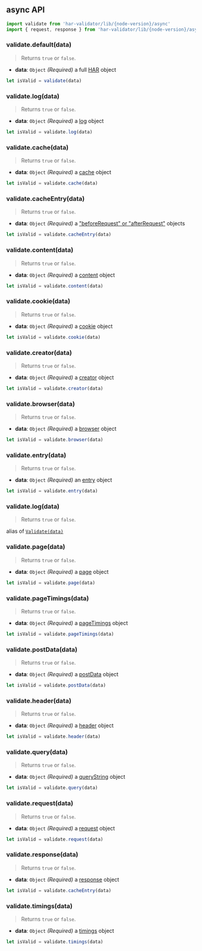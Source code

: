## async API

```js
import validate from 'har-validator/lib/{node-version}/async'
import { request, response } from 'har-validator/lib/{node-version}/async'
```

### validate.default(data)

> Returns `true` or `false`.

- **data**: `Object` *(Required)*
  a full [HAR](https://github.com/ahmadnassri/har-spec/blob/master/versions/1.2.md) object

```js
let isValid = validate(data)
```

### validate.log(data)

> Returns `true` or `false`.

- **data**: `Object` *(Required)*
  a [log](https://github.com/ahmadnassri/har-spec/blob/master/versions/1.2.md#log) object

```js
let isValid = validate.log(data)
```

### validate.cache(data)

> Returns `true` or `false`.

- **data**: `Object` *(Required)*
  a [cache](https://github.com/ahmadnassri/har-spec/blob/master/versions/1.2.md#cache) object

```js
let isValid = validate.cache(data)
```

### validate.cacheEntry(data)

> Returns `true` or `false`.

- **data**: `Object` *(Required)*
  a ["beforeRequest" or "afterRequest"](https://github.com/ahmadnassri/har-spec/blob/master/versions/1.2.md#cache) objects

```js
let isValid = validate.cacheEntry(data)
```

### validate.content(data)

> Returns `true` or `false`.

- **data**: `Object` *(Required)*
  a [content](https://github.com/ahmadnassri/har-spec/blob/master/versions/1.2.md#content) object

```js
let isValid = validate.content(data)
```

### validate.cookie(data)

> Returns `true` or `false`.

- **data**: `Object` *(Required)*
  a [cookie](https://github.com/ahmadnassri/har-spec/blob/master/versions/1.2.md#cookies) object

```js
let isValid = validate.cookie(data)
```

### validate.creator(data)

> Returns `true` or `false`.

- **data**: `Object` *(Required)*
  a [creator](https://github.com/ahmadnassri/har-spec/blob/master/versions/1.2.md#creator) object

```js
let isValid = validate.creator(data)
```

### validate.browser(data)

> Returns `true` or `false`.

- **data**: `Object` *(Required)*
  a [browser](https://github.com/ahmadnassri/har-spec/blob/master/versions/1.2.md#browser) object

```js
let isValid = validate.browser(data)
```

### validate.entry(data)

> Returns `true` or `false`.

- **data**: `Object` *(Required)*
  an [entry](https://github.com/ahmadnassri/har-spec/blob/master/versions/1.2.md#entries) object

```js
let isValid = validate.entry(data)
```

### validate.log(data)

> Returns `true` or `false`.

alias of [`Validate(data)`](#validate-data-callback-)

### validate.page(data)

> Returns `true` or `false`.

- **data**: `Object` *(Required)*
  a [page](https://github.com/ahmadnassri/har-spec/blob/master/versions/1.2.md#pages) object

```js
let isValid = validate.page(data)
```

### validate.pageTimings(data)

> Returns `true` or `false`.

- **data**: `Object` *(Required)*
  a [pageTimings](https://github.com/ahmadnassri/har-spec/blob/master/versions/1.2.md#pageTimings) object

```js
let isValid = validate.pageTimings(data)
```

### validate.postData(data)

> Returns `true` or `false`.

- **data**: `Object` *(Required)*
  a [postData](https://github.com/ahmadnassri/har-spec/blob/master/versions/1.2.md#postData) object

```js
let isValid = validate.postData(data)
```

### validate.header(data)

> Returns `true` or `false`.

- **data**: `Object` *(Required)*
  a [header](https://github.com/ahmadnassri/har-spec/blob/master/versions/1.2.md#headers) object

```js
let isValid = validate.header(data)
```

### validate.query(data)

> Returns `true` or `false`.

- **data**: `Object` *(Required)*
  a [queryString](https://github.com/ahmadnassri/har-spec/blob/master/versions/1.2.md#querystring) object

```js
let isValid = validate.query(data)
```

### validate.request(data)

> Returns `true` or `false`.

- **data**: `Object` *(Required)*
  a [request](https://github.com/ahmadnassri/har-spec/blob/master/versions/1.2.md#request) object

```js
let isValid = validate.request(data)
```

### validate.response(data)

> Returns `true` or `false`.

- **data**: `Object` *(Required)*
  a [response](https://github.com/ahmadnassri/har-spec/blob/master/versions/1.2.md#response) object

```js
let isValid = validate.cacheEntry(data)
```

### validate.timings(data)

> Returns `true` or `false`.

- **data**: `Object` *(Required)*
  a [timings](https://github.com/ahmadnassri/har-spec/blob/master/versions/1.2.md#timings) object

```js
let isValid = validate.timings(data)
```
